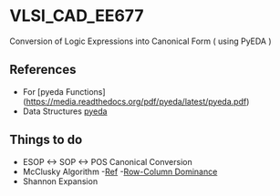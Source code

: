# VLSI_CAD_EE677
 Conversion of Logic Expressions into Canonical Form ( using PyEDA )
## References
  * For [pyeda Functions] (https://media.readthedocs.org/pdf/pyeda/latest/pyeda.pdf)
  * Data Structures [pyeda](http://conference.scipy.org/proceedings/scipy2015/pdfs/chris_drake.pdf)
  
## Things to do 
  - ESOP <-> SOP <-> POS Canonical Conversion 
  - McClusky Algorithm 
   -[Ref](http://www.cs.columbia.edu/~cs6861/handouts/quine-mccluskey-handout.pdf)
   -[Row-Column Dominance](https://cseweb.ucsd.edu/classes/wi13/cse140-a/Quine.pdf)
  - Shannon Expansion 
